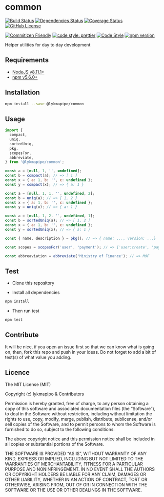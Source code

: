 # common

[![Build Status](https://app.travis-ci.com/lykmapipo/common.svg?branch=master)](https://app.travis-ci.com/lykmapipo/common)
[![Dependencies Status](https://david-dm.org/lykmapipo/common.svg)](https://david-dm.org/lykmapipo/common)
[![Coverage Status](https://coveralls.io/repos/github/lykmapipo/common/badge.svg?branch=master)](https://coveralls.io/github/lykmapipo/common?branch=master)
[![GitHub License](https://img.shields.io/github/license/lykmapipo/common)](https://github.com/lykmapipo/common/blob/develop/LICENSE)

[![Commitizen Friendly](https://img.shields.io/badge/commitizen-friendly-brightgreen.svg)](http://commitizen.github.io/cz-cli/)
[![code style: prettier](https://img.shields.io/badge/code_style-prettier-ff69b4.svg)](https://github.com/prettier/prettier)
[![Code Style](https://badgen.net/badge/code%20style/airbnb/ff5a5f?icon=airbnb)](https://github.com/airbnb/javascript)
[![npm version](https://img.shields.io/npm/v/@lykmapipo/common)](https://www.npmjs.com/package/@lykmapipo/common)

Helper utilities for day to day development

## Requirements

- [NodeJS v8.11.1+](https://nodejs.org)
- [npm v5.6.0+](https://www.npmjs.com/)

## Installation

```sh
npm install --save @lykmapipo/common
```

## Usage

```js
import {
  compact,
  uniq,
  sortedUniq,
  pkg,
  scopesFor,
  abbreviate,
} from '@lykmapipo/common';

const a = [null, 1, '', undefined];
const b = compact(a); // => [ 1 ]
const x = { a: 1, b: '', c: undefined };
const y = compact(x); // => { a: 1 }

const a = [null, 1, 1, '', undefined, 2];
const b = uniq(a); // => [ 1, 2 ]
const x = { a: 1, b: '', c: undefined };
const y = uniq(x); // => { a: 1 }

const a = [null, 1, 2, '', undefined, 1];
const b = sortedUniq(a); // => [ 1, 2 ]
const x = { a: 1, b: '', c: undefined };
const y = sortedUniq(x); // => { a: 1 }

const { name, description } = pkg(); // => { name: ..., version: ...}

const scopes = scopesFor('user', 'payment'); // => ['user:create', 'payment:create'];

const abbreaviation = abbreviate('Ministry of Finance'); // => MOF
```

## Test

- Clone this repository

- Install all dependencies

```sh
npm install
```

- Then run test

```sh
npm test
```

## Contribute

It will be nice, if you open an issue first so that we can know what is going on, then, fork this repo and push in your ideas. Do not forget to add a bit of test(s) of what value you adding.

## Licence

The MIT License (MIT)

Copyright (c) lykmapipo & Contributors

Permission is hereby granted, free of charge, to any person obtaining a copy of this software and associated documentation files (the “Software”), to deal in the Software without restriction, including without limitation the rights to use, copy, modify, merge, publish, distribute, sublicense, and/or sell copies of the Software, and to permit persons to whom the Software is furnished to do so, subject to the following conditions:

The above copyright notice and this permission notice shall be included in all copies or substantial portions of the Software.

THE SOFTWARE IS PROVIDED “AS IS”, WITHOUT WARRANTY OF ANY KIND, EXPRESS OR IMPLIED, INCLUDING BUT NOT LIMITED TO THE WARRANTIES OF MERCHANTABILITY, FITNESS FOR A PARTICULAR PURPOSE AND NONINFRINGEMENT. IN NO EVENT SHALL THE AUTHORS OR COPYRIGHT HOLDERS BE LIABLE FOR ANY CLAIM, DAMAGES OR OTHER LIABILITY, WHETHER IN AN ACTION OF CONTRACT, TORT OR OTHERWISE, ARISING FROM, OUT OF OR IN CONNECTION WITH THE SOFTWARE OR THE USE OR OTHER DEALINGS IN THE SOFTWARE.
